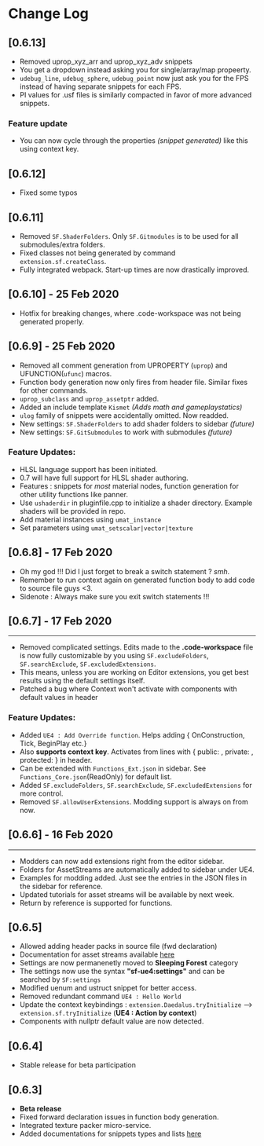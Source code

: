 # Change Log

## [0.6.13]

- Removed uprop_xyz_arr and uprop_xyz_adv snippets
- You get a dropdown instead asking you for single/array/map propeerty.
- `udebug_line`, `udebug_sphere`, `udebug_point` now just ask you for the FPS instead of having separate snippets for each FPS.
- PI values for .usf files is similarly compacted in favor of more advanced snippets.

### Feature update

- You can now cycle through the properties *(snippet generated)* like this using context key.

## [0.6.12]

- Fixed some typos

## [0.6.11]

- Removed `SF.ShaderFolders`. Only `SF.Gitmodules` is to be used for all submodules/extra folders.
- Fixed classes not being generated by command `extension.sf.createClass`.
- Fully integrated webpack. Start-up times are now drastically improved.

## [0.6.10] - 25 Feb 2020

- Hotfix for breaking changes, where .code-workspace was not being generated properly.

## [0.6.9] - 25 Feb 2020

- Removed all comment generation from UPROPERTY (`uprop`) and UFUNCTION(`ufunc`) macros.
- Function body generation now only fires from header file. Similar fixes for other commands.
- `uprop_subclass` and `uprop_assetptr` added.
- Added an include template `Kismet` _(Adds math and gameplaystatics)_
- `ulog` family of snippets were accidentally omitted. Now readded.
- New settings: `SF.ShaderFolders` to add shader folders to sidebar _(future)_
- New settings: `SF.GitSubmodules` to work with submodules _(future)_

### Feature Updates:

- HLSL language support has been initiated.
- 0.7 will have full support for HLSL shader authoring.
- Features : snippets for _most_ material nodes, function generation for other utility functions like panner.
- Use `ushaderdir` in pluginfile.cpp to initialize a shader directory. Example shaders will be provided in repo.
- Add material instances using `umat_instance`
- Set parameters using `umat_setscalar|vector|texture`

## [0.6.8] - 17 Feb 2020

- Oh my god !!! Did I just forget to break a switch statement ? _smh_.
- Remember to run context again on generated function body to add code to source file guys <3.
- Sidenote : Always make sure you exit switch statements !!!

## [0.6.7] - 17 Feb 2020

---

- Removed complicated settings. Edits made to the **.code-workspace** file is now fully customizable by you using `SF.excludeFolders`, `SF.searchExclude`, `SF.excludedExtensions`.
- This means, unless you are working on Editor extensions, you get best results using the default settings itself.
- Patched a bug where Context won't activate with components with default values in header

### Feature Updates:

- Added `UE4 : Add Override function`. Helps adding { OnConstruction, Tick, BeginPlay etc.}
- Also **supports context key**. Activates from lines with { public: , private: , protected: } in header.
- Can be extended with `Functions_Ext.json` in sidebar. See `Functions_Core.json`(ReadOnly) for default list.
- Added `SF.excludeFolders`, `SF.searchExclude`, `SF.excludedExtensions` for more control.
- Removed `SF.allowUserExtensions`. Modding support is always on from now.

## [0.6.6] - 16 Feb 2020

---

- Modders can now add extensions right from the editor sidebar.
- Folders for AssetStreams are automatically added to sidebar under UE4.
- Examples for modding added. Just see the entries in the JSON files in the sidebar for reference.
- Updated tutorials for asset streams will be available by next week.
- Return by reference is supported for functions.

## [0.6.5]

- Allowed adding header packs in source file (fwd declaration)
- Documentation for asset streams available [here](https://suvam0451.netlify.com/docs/sleeping-forest/hello-asset-streams)
- Settings are now permanenetly moved to **Sleeping Forest** category
- The settings now use the syntax **"sf-ue4:settings"** and can be searched by `SF:settings`
- Modified uenum and ustruct snippet for better access.
- Removed redundant command `UE4 : Hello World`
- Update the context keybindings : `extension.Daedalus.tryInitialize` --> `extension.sf.tryInitialize` (**UE4 : Action by context**)
- Components with nullptr default value are now detected.

## [0.6.4]

- Stable release for beta participation

## [0.6.3]

- **Beta release**
- Fixed forward declaration issues in function body generation.
- Integrated texture packer micro-service.
- Added documentations for snippets types and lists [here](https://suvam0451.netlify.com/docs/trailblazer/snippets-overview)
